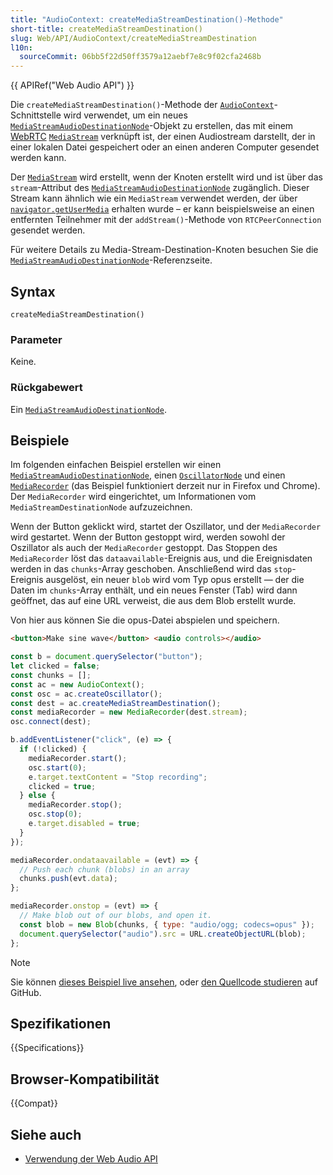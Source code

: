 ```yaml
---
title: "AudioContext: createMediaStreamDestination()-Methode"
short-title: createMediaStreamDestination()
slug: Web/API/AudioContext/createMediaStreamDestination
l10n:
  sourceCommit: 06bb5f22d50ff3579a12aebf7e8c9f02cfa2468b
---
```


{{ APIRef("Web Audio API") }}

Die `createMediaStreamDestination()`-Methode der [`AudioContext`](/de/docs/Web/API/AudioContext)-Schnittstelle wird verwendet, um ein neues [`MediaStreamAudioDestinationNode`](/de/docs/Web/API/MediaStreamAudioDestinationNode)-Objekt zu erstellen, das mit einem [WebRTC](/de/docs/Web/API/WebRTC_API) [`MediaStream`](/de/docs/Web/API/MediaStream) verknüpft ist, der einen Audiostream darstellt, der in einer lokalen Datei gespeichert oder an einen anderen Computer gesendet werden kann.

Der [`MediaStream`](/de/docs/Web/API/MediaStream) wird erstellt, wenn der Knoten erstellt wird und ist über das `stream`-Attribut des [`MediaStreamAudioDestinationNode`](/de/docs/Web/API/MediaStreamAudioDestinationNode) zugänglich. Dieser Stream kann ähnlich wie ein `MediaStream` verwendet werden, der über [`navigator.getUserMedia`](/de/docs/Web/API/Navigator/getUserMedia) erhalten wurde – er kann beispielsweise an einen entfernten Teilnehmer mit der `addStream()`-Methode von `RTCPeerConnection` gesendet werden.

Für weitere Details zu Media-Stream-Destination-Knoten besuchen Sie die [`MediaStreamAudioDestinationNode`](/de/docs/Web/API/MediaStreamAudioDestinationNode)-Referenzseite.

## Syntax

```js-nolint
createMediaStreamDestination()
```

### Parameter

Keine.

### Rückgabewert

Ein [`MediaStreamAudioDestinationNode`](/de/docs/Web/API/MediaStreamAudioDestinationNode).

## Beispiele

Im folgenden einfachen Beispiel erstellen wir einen [`MediaStreamAudioDestinationNode`](/de/docs/Web/API/MediaStreamAudioDestinationNode), einen [`OscillatorNode`](/de/docs/Web/API/OscillatorNode) und einen [`MediaRecorder`](/de/docs/Web/API/MediaRecorder) (das Beispiel funktioniert derzeit nur in Firefox und Chrome). Der `MediaRecorder` wird eingerichtet, um Informationen vom `MediaStreamDestinationNode` aufzuzeichnen.

Wenn der Button geklickt wird, startet der Oszillator, und der `MediaRecorder` wird gestartet. Wenn der Button gestoppt wird, werden sowohl der Oszillator als auch der `MediaRecorder` gestoppt. Das Stoppen des `MediaRecorder` löst das `dataavailable`-Ereignis aus, und die Ereignisdaten werden in das `chunks`-Array geschoben. Anschließend wird das `stop`-Ereignis ausgelöst, ein neuer `blob` wird vom Typ opus erstellt — der die Daten im `chunks`-Array enthält, und ein neues Fenster (Tab) wird dann geöffnet, das auf eine URL verweist, die aus dem Blob erstellt wurde.

Von hier aus können Sie die opus-Datei abspielen und speichern.

```html
<button>Make sine wave</button> <audio controls></audio>
```

```js
const b = document.querySelector("button");
let clicked = false;
const chunks = [];
const ac = new AudioContext();
const osc = ac.createOscillator();
const dest = ac.createMediaStreamDestination();
const mediaRecorder = new MediaRecorder(dest.stream);
osc.connect(dest);

b.addEventListener("click", (e) => {
  if (!clicked) {
    mediaRecorder.start();
    osc.start(0);
    e.target.textContent = "Stop recording";
    clicked = true;
  } else {
    mediaRecorder.stop();
    osc.stop(0);
    e.target.disabled = true;
  }
});

mediaRecorder.ondataavailable = (evt) => {
  // Push each chunk (blobs) in an array
  chunks.push(evt.data);
};

mediaRecorder.onstop = (evt) => {
  // Make blob out of our blobs, and open it.
  const blob = new Blob(chunks, { type: "audio/ogg; codecs=opus" });
  document.querySelector("audio").src = URL.createObjectURL(blob);
};
```

> [!NOTE]
> Sie können [dieses Beispiel live ansehen](https://mdn.github.io/webaudio-examples/create-media-stream-destination/index.html), oder [den Quellcode studieren](https://github.com/mdn/webaudio-examples/blob/main/create-media-stream-destination/index.html) auf GitHub.

## Spezifikationen

{{Specifications}}

## Browser-Kompatibilität

{{Compat}}

## Siehe auch

- [Verwendung der Web Audio API](/de/docs/Web/API/Web_Audio_API/Using_Web_Audio_API)
